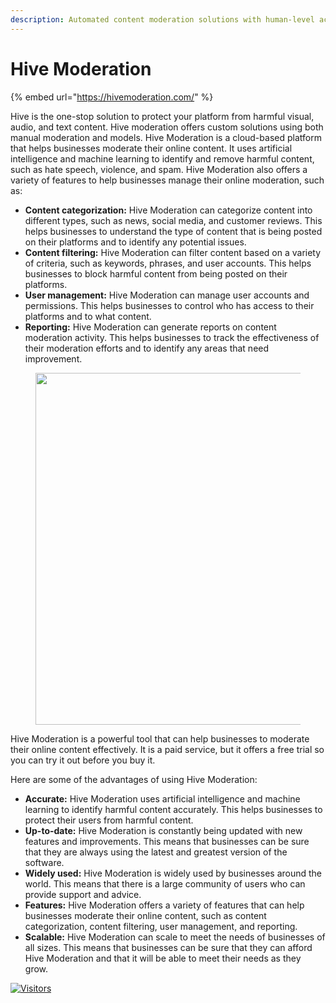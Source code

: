 ```yaml
---
description: Automated content moderation solutions with human-level accuracy
---
```


# Hive Moderation

{% embed url="https://hivemoderation.com/" %}

Hive is the one-stop solution to protect your platform from harmful visual, audio, and text content. Hive moderation offers custom solutions using both manual moderation and models. Hive Moderation is a cloud-based platform that helps businesses moderate their online content. It uses artificial intelligence and machine learning to identify and remove harmful content, such as hate speech, violence, and spam. Hive Moderation also offers a variety of features to help businesses manage their online moderation, such as:

* **Content categorization:** Hive Moderation can categorize content into different types, such as news, social media, and customer reviews. This helps businesses to understand the type of content that is being posted on their platforms and to identify any potential issues.
* **Content filtering:** Hive Moderation can filter content based on a variety of criteria, such as keywords, phrases, and user accounts. This helps businesses to block harmful content from being posted on their platforms.
* **User management:** Hive Moderation can manage user accounts and permissions. This helps businesses to control who has access to their platforms and to what content.
* **Reporting:** Hive Moderation can generate reports on content moderation activity. This helps businesses to track the effectiveness of their moderation efforts and to identify any areas that need improvement.

<figure><img src="https://hivemoderation.com/images/ac96edc.png" alt="" width="563"></figure>

Hive Moderation is a powerful tool that can help businesses to moderate their online content effectively. It is a paid service, but it offers a free trial so you can try it out before you buy it.

Here are some of the advantages of using Hive Moderation:

* **Accurate:** Hive Moderation uses artificial intelligence and machine learning to identify harmful content accurately. This helps businesses to protect their users from harmful content.
* **Up-to-date:** Hive Moderation is constantly being updated with new features and improvements. This means that businesses can be sure that they are always using the latest and greatest version of the software.
* **Widely used:** Hive Moderation is widely used by businesses around the world. This means that there is a large community of users who can provide support and advice.
* **Features:** Hive Moderation offers a variety of features that can help businesses moderate their online content, such as content categorization, content filtering, user management, and reporting.
* **Scalable:** Hive Moderation can scale to meet the needs of businesses of all sizes. This means that businesses can be sure that they can afford Hive Moderation and that it will be able to meet their needs as they grow.

[![Visitors](https://api.visitorbadge.io/api/visitors?path=https%3A%2F%2Fgithub.com%2Fdrshahizan\&labelColor=%23697689\&countColor=%23555555\&style=plastic)](https://visitorbadge.io/status?path=https%3A%2F%2Fgithub.com%2Fdrshahizan)

